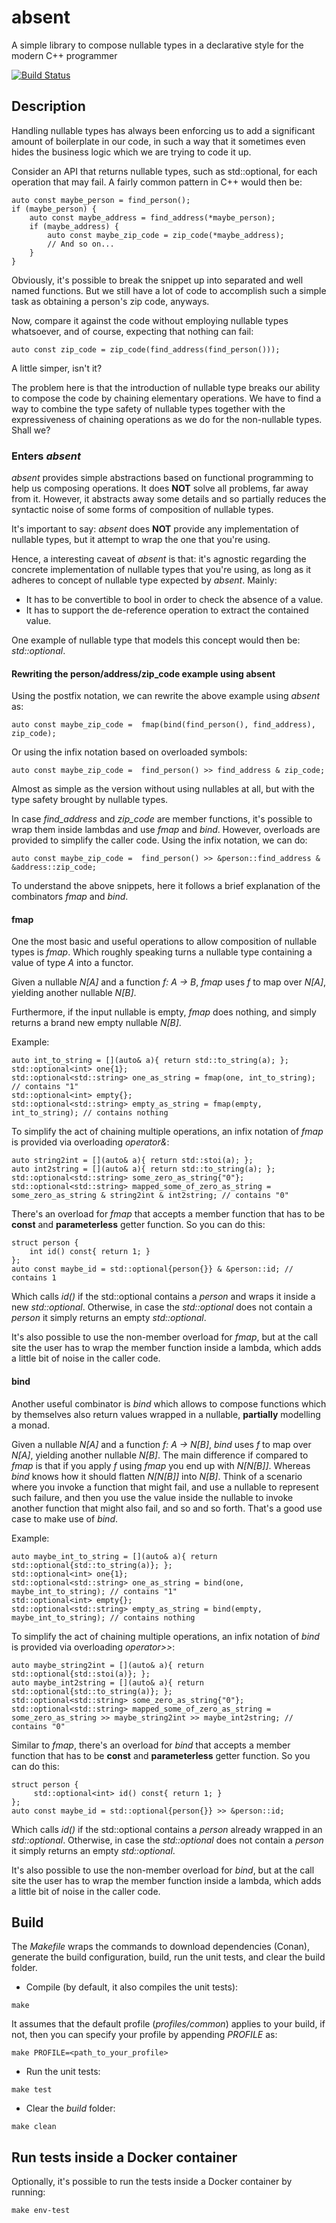 # absent

A simple library to compose nullable types in a declarative style for the modern C++ programmer

[![Build Status](https://travis-ci.org/rvarago/absent.svg?branch=master)](https://travis-ci.org/rvarago/absent)

## Description

Handling nullable types has always been enforcing us to add a significant amount of boilerplate in our code, in such a way that it
sometimes even hides the business logic which we are trying to code it up.

Consider an API that returns nullable types, such as std::optional<A>, for each operation that may fail. A fairly
common pattern in C++ would then be:

```
auto const maybe_person = find_person();
if (maybe_person) {
    auto const maybe_address = find_address(*maybe_person);
    if (maybe_address) {
        auto const maybe_zip_code = zip_code(*maybe_address);
        // And so on...
    }
}
```

Obviously, it's possible to break the snippet up into separated and well named functions. But we
still have a lot of code to accomplish such a simple task as obtaining a person's zip code, anyways.

Now, compare it against the code without employing nullable types whatsoever, and of course, expecting that nothing can
fail:

```
auto const zip_code = zip_code(find_address(find_person()));
```

A little simper, isn't it?

The problem here is that the introduction of nullable type breaks our ability to compose the code by chaining
elementary operations. We have to find a way to combine the type safety of nullable types together with the
expressiveness of chaining operations as we do for the non-nullable types. Shall we?

### Enters _absent_

_absent_ provides simple abstractions based on functional programming to help us composing operations. It does **NOT**
solve all problems, far away from it. However, it abstracts away some details and so partially reduces the syntactic
noise of some forms of composition of nullable types.

It's important to say: _absent_ does **NOT** provide any implementation of nullable types, but it attempt to wrap the
one that you're using.

Hence, a interesting caveat of _absent_ is that: it's agnostic regarding the concrete implementation of nullable types
that you're using, as long as it adheres to concept of nullable type expected by _absent_. Mainly:

* It has to be convertible to bool in order to check the absence of a value.
* It has to support the de-reference operation to extract the contained value.

One example of nullable type that models this concept would then be: _std::optional_.

#### Rewriting the person/address/zip_code example using absent

Using the postfix notation, we can rewrite the above example using _absent_ as:

```
auto const maybe_zip_code =  fmap(bind(find_person(), find_address), zip_code);
````

Or using the infix notation based on overloaded symbols:
```
auto const maybe_zip_code =  find_person() >> find_address & zip_code;
````

Almost as simple as the version without using nullables at all, but with the type safety brought by nullable types.

In case _find_address_ and _zip_code_ are member functions, it's possible to wrap them inside lambdas and use _fmap_
and _bind_. However, overloads are provided to simplify the caller code. Using the infix notation, we can do:

```
auto const maybe_zip_code =  find_person() >> &person::find_address & &address::zip_code;
````

To understand the above snippets, here it follows a brief explanation of the combinators _fmap_ and _bind_.

#### fmap

One the most basic and useful operations to allow composition of nullable types is _fmap_. Which roughly speaking turns
a nullable type containing a value of type _A_ into a functor.
 
Given a nullable _N[A]_ and a function _f: A -> B_, _fmap_ uses _f_ to map over _N[A]_, yielding another nullable
_N[B]_.

Furthermore, if the input nullable is empty, _fmap_ does nothing, and simply returns a brand new empty nullable _N[B]_.

Example:

```
auto int_to_string = [](auto& a){ return std::to_string(a); };
std::optional<int> one{1};
std::optional<std::string> one_as_string = fmap(one, int_to_string); // contains "1"
std::optional<int> empty{};
std::optional<std::string> empty_as_string = fmap(empty, int_to_string); // contains nothing
```

To simplify the act of chaining multiple operations, an infix notation of _fmap_ is provided via overloading _operator&_:

```
auto string2int = [](auto& a){ return std::stoi(a); };
auto int2string = [](auto& a){ return std::to_string(a); };
std::optional<std::string> some_zero_as_string{"0"};
std::optional<std::string> mapped_some_of_zero_as_string = some_zero_as_string & string2int & int2string; // contains "0"
```

There's an overload for _fmap_ that accepts a member function that has to be **const** and **parameterless** getter function.
So you can do this:

```
struct person {
    int id() const{ return 1; }
};
auto const maybe_id = std::optional{person{}} & &person::id; // contains 1
```

Which calls _id()_ if the std::optional contains a _person_ and wraps it inside a new _std::optional_. Otherwise, in
case the _std::optional_ does not contain a _person_ it simply returns an empty _std::optional_.

It's also possible to use the non-member overload for _fmap_, but at the call site the user has to wrap the member
function inside a lambda, which adds a little bit of noise in the caller code.

#### bind

Another useful combinator is _bind_ which allows to compose functions which by themselves also return values wrapped in
a nullable, **partially** modelling a monad.

Given a nullable _N[A]_ and a function _f: A -> N[B]_, _bind_ uses _f_ to map over _N[A]_, yielding another nullable
_N[B]_. The main difference if compared to _fmap_ is that if you apply _f_ using _fmap_ you end up with _N[N[B]]_.
Whereas _bind_ knows how it should flatten _N[N[B]]_ into _N[B]_. Think of a scenario where you invoke a function
that might fail, and use a nullable to represent such failure, and then you use the value inside the nullable to invoke
another function that might also fail, and so and so forth. That's a good use case to make use of _bind_.

Example:

```
auto maybe_int_to_string = [](auto& a){ return std::optional{std::to_string(a)}; };
std::optional<int> one{1};
std::optional<std::string> one_as_string = bind(one, maybe_int_to_string); // contains "1"
std::optional<int> empty{};
std::optional<std::string> empty_as_string = bind(empty, maybe_int_to_string); // contains nothing
```

To simplify the act of chaining multiple operations, an infix notation of _bind_ is provided via overloading _operator>>_:

```
auto maybe_string2int = [](auto& a){ return std::optional{std::stoi(a)}; };
auto maybe_int2string = [](auto& a){ return std::optional{std::to_string(a)}; };
std::optional<std::string> some_zero_as_string{"0"};
std::optional<std::string> mapped_some_of_zero_as_string = some_zero_as_string >> maybe_string2int >> maybe_int2string; // contains "0"
```

Similar to _fmap_, there's an overload for _bind_ that accepts a member function that has to be **const** and
**parameterless** getter function. So you can do this:

```
struct person {
     std::optional<int> id() const{ return 1; }
};
auto const maybe_id = std::optional{person{}} >> &person::id;
```

Which calls _id()_ if the std::optional contains a _person_ already wrapped in an _std::optional_. Otherwise, in
case the _std::optional_ does not contain a _person_ it simply returns an empty _std::optional_.

It's also possible to use the non-member overload for _bind_, but at the call site the user has to wrap the member
function inside a lambda, which adds a little bit of noise in the caller code.

## Build

The _Makefile_ wraps the commands to download dependencies (Conan), generate the build configuration, build, run the
unit tests, and clear the build folder.

* Compile (by default, it also compiles the unit tests):

```
make
```

It assumes that the default profile (*profiles/common*) applies to your build, if not, then you can specify your
profile by appending _PROFILE_ as:
 
```
make PROFILE=<path_to_your_profile>
```

* Run the unit tests:

```
make test
```

* Clear the _build_ folder:

```
make clean
```

## Run tests inside a Docker container

Optionally, it's possible to run the tests inside a Docker container by running:

```
make env-test
```
